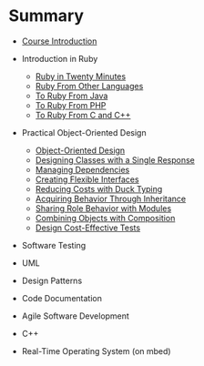 # Summary

* [Course Introduction](README.md)

* Introduction in Ruby
  * [Ruby in Twenty Minutes](ruby/ruby_in_twenty_minutes.md)
  * [Ruby From Other Languages](ruby/ruby_from_other_languages.md)
  * [To Ruby From Java](ruby/to_ruby_from_java.md)
  * [To Ruby From PHP](ruby/to_ruby_from_php.md)
  * [To Ruby From C and C++](ruby/to_ruby_from_c_and_c++.md)
   

* Practical Object-Oriented Design
   * [Object-Oriented Design](POODR/chapter1.md)
   * [Designing Classes with a Single Response](POODR/designingclasses_with_a_single_response_md.md)
   * [Managing Dependencies](POODR/managing_dependencies.md)
   * [Creating Flexible Interfaces](POODR/creating_flexible_interfaces.md)
   * [Reducing Costs with Duck Typing](POODR/reducing_costs_with_duck_typing.md)
   * [Acquiring Behavior Through Inheritance](POODR/acquiring_behavior_through_inheritance.md)
   * [Sharing Role Behavior with Modules](POODR/sharing_role_behavior_with_modules.md)
   * [Combining Objects with Composition](POODR/combining_objects_with_composition.md)
   * [Design Cost-Effective Tests](POODR/design_cost-effective_tests.md)

* Software Testing
* UML
* Design Patterns
* Code Documentation
* Agile Software Development
* C++
* Real-Time Operating System (on mbed)